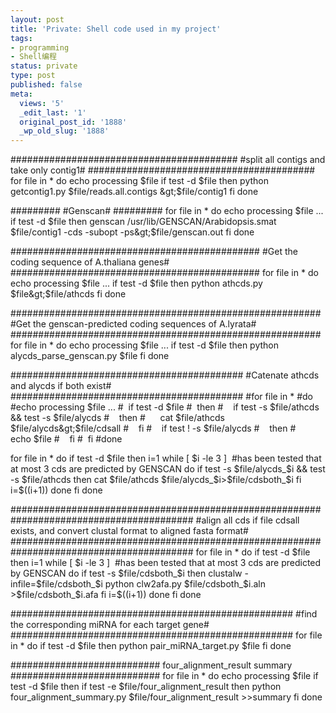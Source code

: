 ```yaml
---
layout: post
title: 'Private: Shell code used in my project'
tags:
- programming
- Shell编程
status: private
type: post
published: false
meta:
  views: '5'
  _edit_last: '1'
  original_post_id: '1888'
  _wp_old_slug: '1888'
---
```

#########################################
#split all contigs and take only contig1#
#########################################
for file in *
do
echo processing $file
if test -d $file
then
python getcontig1.py $file/reads.all.contigs &gt;$file/contig1
fi
done

#########
#Genscan#
#########
for file in *
do
echo processing $file ...
if test -d $file
then
genscan /usr/lib/GENSCAN/Arabidopsis.smat $file/contig1 -cds -subopt -ps&gt;$file/genscan.out
fi
done

#############################################
#Get the coding sequence of A.thaliana genes#
#############################################
for file in *
do
echo processing $file ...
if test -d $file
then
python athcds.py $file&gt;$file/athcds
fi
done

########################################################
#Get the genscan-predicted coding sequences of A.lyrata#
########################################################
for file in *
do
echo processing $file ...
if test -d $file
then
python alycds_parse_genscan.py $file
fi
done

##########################################
#Catenate athcds and alycds if both exist#
##########################################
#for file in *
#do
#echo processing $file ...
#  if test -d $file
#  then
#    if test -s $file/athcds &amp;&amp; test -s $file/alycds
#    then
#      cat $file/athcds $file/alycds&gt;$file/cdsall
#    fi
#    if test ! -s $file/alycds
#    then
#      echo $file
#    fi
#  fi
#done

for file in *
do
if test -d $file
then
i=1
while [ $i -le 3 ]  #has been tested that at most 3 cds are predicted by GENSCAN
do
if test -s $file/alycds_$i &amp;&amp; test -s $file/athcds
then
cat $file/athcds $file/alycds_$i&gt;$file/cdsboth_$i
fi
i=$((i+1))
done
fi
done

#########################################################################################
#align all cds if file cdsall exists, and convert clustal format to aligned fasta format#
#########################################################################################
for file in *
do
if test -d $file
then
i=1
while [ $i -le 3 ]  #has been tested that at most 3 cds are predicted by GENSCAN
do
if test -s $file/cdsboth_$i
then
clustalw -infile=$file/cdsboth_$i
python clw2afa.py $file/cdsboth_$i.aln &gt;$file/cdsboth_$i.afa
fi
i=$((i+1))
done
fi
done

###################################################
#find the corresponding miRNA for each target gene#
###################################################
for file in *
do
if test -d $file
then
python pair_miRNA_target.py $file
fi
done

###########################
four_alignment_result summary
###########################
for file in *
do
echo processing $file
if test -d $file
then
if test -e $file/four_alignment_result
then
python four_alignment_summary.py $file/four_alignment_result &gt;&gt;summary
fi
done
